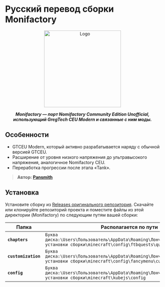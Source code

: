 # Русский перевод сборки Monifactory

<p align="center"><img src="https://github.com/ThePansmith/Monifactory/assets/70342772/4ac1d5e7-0610-4f44-bfed-b3b2022eecc0" height="250" alt="Logo"></p>
<p align="center"><b><i>Monifactory — порт Nomifactory Community Edition Unofficial, использующий GregTech CEU Modern и связанные с ним моды.</i></b></p>

## Особенности
- GTCEU Modern, который активно разрабатывается наряду с обычной версией GTCEU.
- Расширение от уровня низкого напряжения до ультравысокого напряжения, аналогичное Nomifactory CEU.
- Переработка прогрессии после этапа «Tank».

> **Автор: [Pansmith](https://github.com/ThePansmith)**

## Установка

Установите сборку из [Releases оригинального репозитория](https://github.com/ThePansmith/Monifactory/releases/). Скачайте или клонируйте репозиторий проекта и поместите файлы из этой директории (Monifactory) по следующим путям вашей сборки:

| Папка | Располагается по пути |
| - | - |
| **`chapters`** | `Буква диска:\Users\Пользователь\AppData\Roaming\Лончер\instances\Название установки сборки\minecraft\config\ftbquests\quests\chapters` |
| **`customization`** | `Буква диска:\Users\Пользователь\AppData\Roaming\Лончер\instances\Название установки сборки\minecraft\config\fancymenu\customization` |
| **`config`** | `Буква диска:\Users\Пользователь\AppData\Roaming\Лончер\instances\Название установки сборки\minecraft\kubejs\config` |